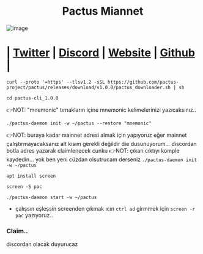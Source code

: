 
<h1 align="center"> Pactus Miannet</h1>


![image](https://github.com/0xSocrates/Testnet-Rehberler/assets/108215275/fc854b16-a554-419c-afbf-f99de720060a)

#  | [Twitter](https://twitter.com/pactuschain/) | [Discord](https://discord.gg/pactus-795592769300987944) | [Website](https://pactus.org/) | [Github](https://github.com/pactus-project) |



```
curl --proto '=https' --tlsv1.2 -sSL https://github.com/pactus-project/pactus/releases/download/v1.0.0/pactus_downloader.sh | sh
```
```
cd pactus-cli_1.0.0
```
👉NOT: "mnemonic" tırnakların içine mnemonic kelimelerinizi yazıcaksınız..
```
./pactus-daemon init -w ~/pactus --restore "mnemonic"
```
👉NOT: buraya kadar mainnet adresi almak için yapıyoruz eğer mainnet çalıştırmayacaksanız alt kısım gerekli değildir die dusunuyorum... discordan botla adres yazarak claimlenecek cunku
👉NOT: çıkan cıktıyı komple kaydedin... yok ben yeni cüzdan olsutrucam derseniz `./pactus-daemon init -w ~/pactus`
```
apt install screen
```
```
screen -S pac
```
```
./pactus-daemon start -w ~/pactus
```
* çalışsın eşleşsin screenden çıkmak ıcın `ctrl ad` girmmek için `screen -r pac` yazıyoruz..

### Claim..


discordan olacak duyurucaz


